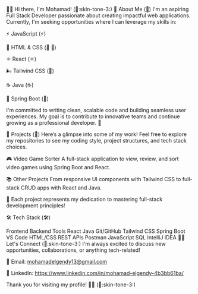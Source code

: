 👋🏼 Hi there, I'm Mohamad! (:wave::skin-tone-3:)
🚀 About Me (:rocket:)
I'm an aspiring Full Stack Developer passionate about creating impactful web applications.
Currently, I'm seeking opportunities where I can leverage my skills in:

⚡ JavaScript (:zap:)

🎨 HTML & CSS (:art: :nail_care:)

⚛️ React (:atom_symbol:)

🌬️ Tailwind CSS (:dash:)

☕ Java (:coffee:)

🌱 Spring Boot (:seedling:)

I'm committed to writing clean, scalable code and building seamless user experiences.
My goal is to contribute to innovative teams and continue growing as a professional developer. 🚀

📂 Projects (:file_folder:)
Here’s a glimpse into some of my work!
Feel free to explore my repositories to see my coding style, project structures, and tech stack choices.

🎮 Video Game Sorter
A full-stack application to view, review, and sort video games using Spring Boot and React.

📚 Other Projects
From responsive UI components with Tailwind CSS to full-stack CRUD apps with React and Java.

🌟 Each project represents my dedication to mastering full-stack development principles!

🛠️ Tech Stack (:hammer_and_wrench:)

Frontend	Backend	Tools
React	Java	Git/GitHub
Tailwind CSS	Spring Boot	VS Code
HTML/CSS	REST APIs	Postman
JavaScript	SQL	IntelliJ IDEA
🤝🏼 Let's Connect (:handshake::skin-tone-3:)
I'm always excited to discuss new opportunities, collaborations, or anything tech-related!

📧 Email: mohamadelgendy13@gmail.com

💼 LinkedIn: https://www.linkedin.com/in/mohamad-elgendy-4b3bb61ba/

Thank you for visiting my profile! 🙏🏼 (:pray::skin-tone-3:)

